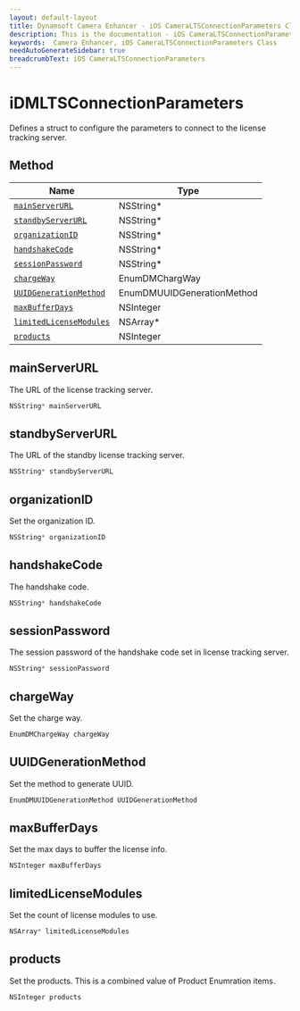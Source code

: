 ```yaml
---
layout: default-layout
title: Dynamsoft Camera Enhancer - iOS CameraLTSConnectionParameters Class
description: This is the documentation - iOS CameraLTSConnectionParameters Class page of Dynamsoft Camera Enhancer.
keywords:  Camera Enhancer, iOS CameraLTSConnectionParameters Class
needAutoGenerateSidebar: true
breadcrumbText: iOS CameraLTSConnectionParameters
---
```


# iDMLTSConnectionParameters

Defines a struct to configure the parameters to connect to the license tracking server.

## Method

| Name | Type |
|------|------|
| [`mainServerURL`](#mainserverurl) | NSString* |
| [`standbyServerURL`](#standbyserverurl) | NSString* |
| [`organizationID`](#organizationid) | NSString* |
| [`handshakeCode`](#handshakecode) | NSString* |
| [`sessionPassword`](#sessionpassword) | NSString* |
| [`chargeWay`](#chargeway) | EnumDMChargWay |
| [`UUIDGenerationMethod`](#uuidgenerationmethod) | EnumDMUUIDGenerationMethod |
| [`maxBufferDays`](#maxbufferdays) | NSInteger |
| [`limitedLicenseModules`](#limitedlicensemodules) | NSArray* |
| [`products`](#products) | NSInteger |

## mainServerURL

The URL of the license tracking server.

```objectivec
NSString* mainServerURL
```

## standbyServerURL

The URL of the standby license tracking server.

```objectivec
NSString* standbyServerURL
```

## organizationID

Set the organization ID.

```objectivec
NSString* organizationID
```

## handshakeCode

The handshake code.

```objectivec
NSString* handshakeCode
```

## sessionPassword

The session password of the handshake code set in license tracking server.

```objectivec
NSString* sessionPassword
```

## chargeWay

Set the charge way.

```objectivec
EnumDMChargeWay chargeWay
```

## UUIDGenerationMethod

Set the method to generate UUID.

```objectivec
EnumDMUUIDGenerationMethod UUIDGenerationMethod
```

## maxBufferDays

Set the max days to buffer the license info.

```objectivec
NSInteger maxBufferDays
```

## limitedLicenseModules

Set the count of license modules to use.

```objectivec
NSArray* limitedLicenseModules
```

## products

Set the products. This is a combined value of Product Enumration items.

```objectivec
NSInteger products
```
